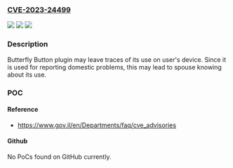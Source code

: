 ### [CVE-2023-24499](https://cve.mitre.org/cgi-bin/cvename.cgi?name=CVE-2023-24499)
![](https://img.shields.io/static/v1?label=Product&message=Butterfly%20Button%20plugin&color=blue)
![](https://img.shields.io/static/v1?label=Version&message=.%20&color=brightgreen)
![](https://img.shields.io/static/v1?label=Vulnerability&message=Leaves%20usage%20trail%20on%20user's%20device&color=brightgreen)

### Description

Butterfly Button plugin may leave traces of its use on user's device. Since it is used for reporting domestic problems, this may lead to spouse knowing about its use.

### POC

#### Reference
- https://www.gov.il/en/Departments/faq/cve_advisories

#### Github
No PoCs found on GitHub currently.

